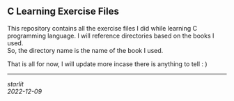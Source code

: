 ## C Learning Exercise Files   
This repository contains all the exercise files I did while learning C programming language. I will reference directories based on the books I used.  
So, the directory name is the name of the book I used.

That is all for  now, I will update more incase there is anything to tell : )

---
*starlit*  
*2022-12-09*